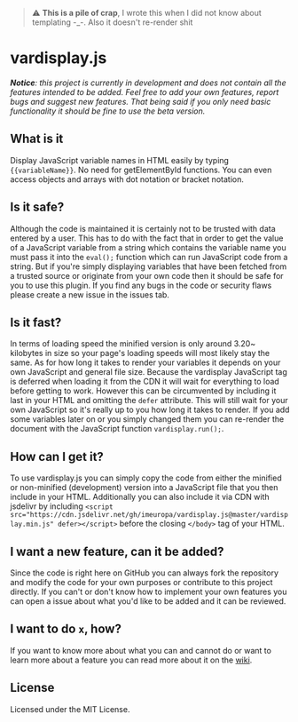 > :warning: **This is a pile of crap**, I wrote this when I did not know about templating -_-. Also it doesn't re-render shit

# vardisplay.js

_**Notice**: this project is currently in development and does not contain all the features intended to be added. Feel free to add your own features, report bugs and suggest new features. That being said if you only need basic functionality it should be fine to use the beta version._

## What is it
Display JavaScript variable names in HTML easily by typing `{{variableName}}`. No need for getElementById functions. You can even access objects and arrays with dot notation or bracket notation.

## Is it safe?
Although the code is maintained it is certainly not to be trusted with data entered by a user. This has to do with the fact that in order to get the value of a JavaScript variable from a string which contains the variable name you must pass it into the `eval();` function which can run JavaScript code from a string. But if you're simply displaying variables that have been fetched from a trusted source or originate from your own code then it should be safe for you to use this plugin. If you find any bugs in the code or security flaws please create a new issue in the issues tab.

## Is it fast?
In terms of loading speed the minified version is only around 3.20~ kilobytes in size so your page's loading speeds will most likely stay the same. As for how long it takes to render your variables it depends on your own JavaScript and general file size. Because the vardisplay JavaScript tag is deferred when loading it from the CDN it will wait for everything to load before getting to work. However this can be circumvented by including it last in your HTML and omitting the `defer` attribute. This will still wait for your own JavaScript so it's really up to you how long it takes to render. If you add some variables later on or you simply changed them you can re-render the document with the JavaScript function `vardisplay.run();`.

## How can I get it?
To use vardisplay.js you can simply copy the code from either the minified or non-minified (development) version into a JavaScript file that you then include in your HTML. Additionally you can also include it via CDN with jsdelivr by including `<script src="https://cdn.jsdelivr.net/gh/imeuropa/vardisplay.js@master/vardisplay.min.js" defer></script>` before the closing `</body>` tag of your HTML.

## I want a new feature, can it be added?
Since the code is right here on GitHub you can always fork the repository and modify the code for your own purposes or contribute to this project directly. If you can't or don't know how to implement your own features you can open a issue about what you'd like to be added and it can be reviewed.

## I want to do `x`, how?
If you want to know more about what you can and cannot do or want to learn more about a feature you can read more about it on the [wiki](https://github.com/imeuropa/vardisplay.js/wiki).

## License
Licensed under the MIT License.
